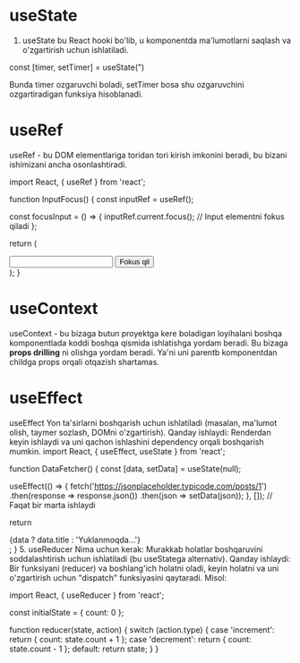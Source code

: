 # useState

1. useState bu React hooki bo'lib, u komponentda ma'lumotlarni saqlash va o'zgartirish uchun ishlatiladi.

const [timer, setTimer] = useState(")

Bunda timer ozgaruvchi boladi, setTimer bosa shu ozgaruvchini ozgartiradigan funksiya hisoblanadi.



# useRef

useRef - bu DOM elementlariga toridan tori kirish imkonini beradi, bu bizani ishimizani ancha osonlashtiradi.

import React, { useRef } from 'react';

function InputFocus() {
  const inputRef = useRef();

  const focusInput = () => {
    inputRef.current.focus(); // Input elementni fokus qiladi
  };

  return (
    <div>
      <input ref={inputRef} type="text" />
      <button onClick={focusInput}>Fokus qil</button>
    </div>
  );
}



# useContext 


useContext - bu bizaga butun proyektga kere boladigan loyihalani boshqa komponentlada koddi boshqa qismida ishlatishga yordam beradi.
Bu bizaga **props drilling** ni olishga yordam beradi. Ya'ni uni parentb komponentdan childga props orqali otqazish shartamas.


# useEffect


useEffect Yon ta'sirlarni boshqarish uchun ishlatiladi (masalan, ma'lumot olish, taymer sozlash, DOMni o'zgartirish).
Qanday ishlaydi: Renderdan keyin ishlaydi va uni qachon ishlashini dependency orqali boshqarish mumkin.
import React, { useEffect, useState } from 'react';

function DataFetcher() {
  const [data, setData] = useState(null);

  useEffect(() => {
    fetch('https://jsonplaceholder.typicode.com/posts/1')
      .then(response => response.json())
      .then(json => setData(json));
  }, []); // Faqat bir marta ishlaydi

  return <div>{data ? data.title : 'Yuklanmoqda...'}</div>;
}
5. useReducer
Nima uchun kerak: Murakkab holatlar boshqaruvini soddalashtirish uchun ishlatiladi (bu useStatega alternativ).
Qanday ishlaydi: Bir funksiyani (reducer) va boshlang'ich holatni oladi, keyin holatni va uni o'zgartirish uchun "dispatch" funksiyasini qaytaradi.
Misol:



import React, { useReducer } from 'react';

const initialState = { count: 0 };

function reducer(state, action) {
  switch (action.type) {
    case 'increment':
      return { count: state.count + 1 };
    case 'decrement':
      return { count: state.count - 1 };
    default:
      return state;
  }
}

